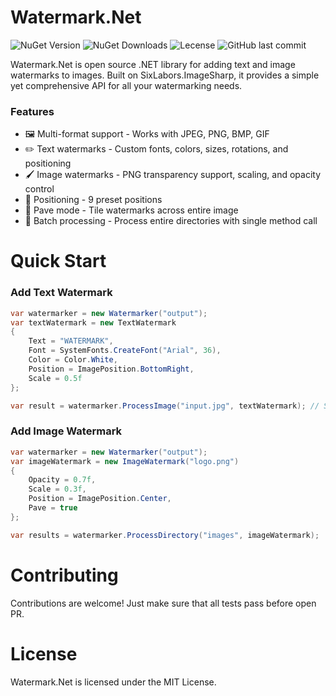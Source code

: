 # Watermark.Net
![NuGet Version](https://img.shields.io/nuget/v/Watermark.Net?style=for-the-badge)
![NuGet Downloads](https://img.shields.io/nuget/dt/Watermark.Net?style=for-the-badge&link=https%3A%2F%2Fwww.nuget.org%2Fpackages%2FWatermark.Net%2F)
![Lecense](https://img.shields.io/badge/license-MIT-green?style=for-the-badge)
![GitHub last commit](https://img.shields.io/github/last-commit/Geckon01/Watermark.Net?display_timestamp=author&style=for-the-badge)

Watermark.Net is open source .NET library for adding text and image watermarks to images. Built on SixLabors.ImageSharp, it provides a simple yet comprehensive API for all your watermarking needs.

### Features
 - 🖼️ Multi-format support - Works with JPEG, PNG, BMP, GIF
 - ✏️ Text watermarks - Custom fonts, colors, sizes, rotations, and positioning
 - 🖌️ Image watermarks - PNG transparency support, scaling, and opacity control
 - 🧩 Positioning - 9 preset positions
 - 🧱 Pave mode - Tile watermarks across entire image
 - 📁 Batch processing - Process entire directories with single method call

# Quick Start

### Add Text Watermark
```csharp
var watermarker = new Watermarker("output");
var textWatermark = new TextWatermark
{
    Text = "WATERMARK",
    Font = SystemFonts.CreateFont("Arial", 36),
    Color = Color.White,
    Position = ImagePosition.BottomRight,
    Scale = 0.5f
};

var result = watermarker.ProcessImage("input.jpg", textWatermark); // Saves to output/input.jpg
```
### Add Image Watermark
```csharp
var watermarker = new Watermarker("output");
var imageWatermark = new ImageWatermark("logo.png")
{
    Opacity = 0.7f,
    Scale = 0.3f,
    Position = ImagePosition.Center,
    Pave = true
};

var results = watermarker.ProcessDirectory("images", imageWatermark);
```
# Contributing
Contributions are welcome! Just make sure that all tests pass before open PR.
# License
Watermark.Net is licensed under the MIT License.
